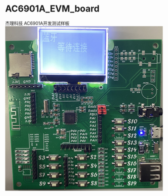 # AC6901A_EVM_board
杰理科技 AC6901A开发测试样板  
![AC6901A开发测试样板](https://github.com/LZH-ang/AC6901A_EVM_board/blob/main/AC6901Demo.jpg)

